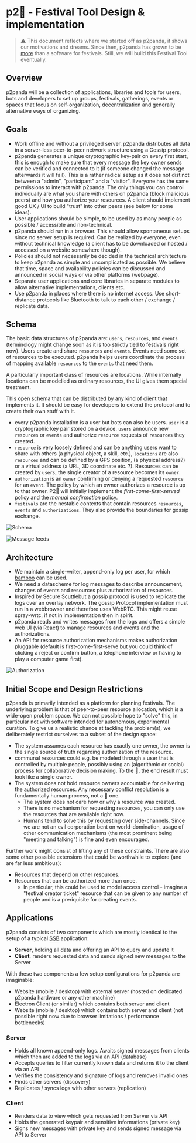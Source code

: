 # p2:panda_face: - Festival Tool Design & implementation

> ⚠️ This document reflects where we started off as p2panda, it shows our motivations and dreams. Since then, p2panda has grown to be [more](https://github.com/p2panda/handbook/) than a software for festivals. Still, we will build this Festival Tool eventually.

## Overview

p2panda will be a collection of applications, libraries and tools for users, bots and developers to set up groups, festivals, gatherings, events or spaces that focus on self-organization, decentralization and generally alternative ways of organizing.

## Goals

- Work offline and without a privileged server. p2panda distributes all data in a server-less peer-to-peer network structure using a Gossip protocol.
- p2panda generates a unique cryptographic key-pair on every first start, this is enough to make sure that every message the key owner sends can be verified and connected to it (if someone changed the message afterwards it will fail). This is a rather radical setup as it does not distinct between a "admin", "participant" and a "visitor". Everyone has the same permissions to interact with p2panda. The only things you can control individually are what you share with others on p2panda (block malicious peers) and how you authorize your resources. A client should implement good UX / UI to build "trust" into other peers (see below for some ideas).
- User applications should be simple, to be used by as many people as possible / accessible and non-technical.
- p2panda should run in a browser. This should allow spontaneous setups since no server setup is required. Can be realized by everyone, even without technical knowledge (a client has to be downloaded or hosted / accessed on a website somewhere though).
- Policies should not necessarily be decided in the technical architecture to keep p2panda as simple and uncomplicated as possible. We believe that time, space and availability policies can be discussed and announced in social ways or via other platforms (webpage).
- Separate user applications and core libraries in separate modules to allow alternative implementations, clients etc.
- Use p2panda in places where there is no internet access. Use short-distance protocols like Bluetooth to talk to each other / exchange / replicate data.

## Schema

The basic data structures of p2panda are: `users`, `resources`, and `events` (terminology might change soon as it is too strictly tied to festivals right now). Users create and share `resources` and `events`. Events need some set of resources to be executed. p2panda helps users coordinate the process of mapping available `resources` to the `events` that need them.

A particularly important class of resources are locations. While internally locations can be modelled as ordinary resources, the UI gives them special treatment.

This open schema that can be distributed by any kind of client that implements it. It should be easy for developers to extend the protocol and to create their own stuff with it.

- every p2panda installation is a user but bots can also be users. `user` is a cryptographic key pair stored on a device. `users` announce new `resources` or `events` and authorize `resource` requests of `resources` they created.
- `resource` is very loosely defined and can be anything users want to share with others (a physical object, a skill, etc.), `locations` are also `resources` and can be defined by a GPS position, (a physical address?) or a virtual address (a URL, 3D coordinate etc. ?). Resources can be created by `users`, the single creator of a resource becomes its `owner`.
- `authorization` is an `owner` confirming or denying a requested `resource` for an `event`. The policy by which an owner authorizes a resource is up to that owner. P2:panda_face: will initially implement the *first-come-first-served* policy and the *manual confirmation* policy.
- `festivals` are the nestable contexts that contain resources `resources`, `events` and `authorizations`. They also provide the boundaries for gossip exchange.

![Schema](https://raw.githubusercontent.com/p2panda/festival-tool/main/images/datatypes.jpg)

![Message feeds](https://raw.githubusercontent.com/p2panda/festival-tool/main/images/messages.jpg)

## Architecture

- We maintain a single-writer, append-only log per user, for which [bamboo](https://github.com/AljoschaMeyer/bamboo) can be used.
- We need a datascheme for log messages to describe announcement, changes of events and resources plus authorization of resources.
- Inspired by Secure Scuttlebut a gossip protocol is used to replicate the logs over an overlay network. The gossip Protocol implementation must run in a webbrowser and therefore uses WebRTC. This might reuse spray-wrtc, if not in implementation then in spirit.
- p2panda reads and writes messages from the logs and offers a simple web UI (via React) to manage resources and events and the authorizations.
- An API for resource authorization mechanisms makes authorization pluggable (default is first-come-first-serve but you could think of clicking a reject or confirm button, a telephone interview or having to play a computer game first).

![Authorization](https://raw.githubusercontent.com/p2panda/festival-tool/main/images/authorization.jpg)

## Initial Scope and Design Restrictions

p2panda is primarily intended as a platform for planning festivals. The underlying problem is that of peer-to-peer resource allocation, which is a wide-open problem space. We can not possible hope to "solve" this, in particular not with software intended for autonomous, experimental curation. To give us a realistic chance at tackling the problem(s), we deliberately restrict ourselves to a subset of the design space:

- The system assumes each resource has exactly one owner, the owner is the single source of truth regarding authorization of the resource.
- communal resources could e.g. be modeled through a user that is controlled by multiple people, possibly using an (algorithmic or social) process for collaborative decision making. To the 🐼, the end result must look like a single owner.
- The system does not hold resource owners accountable for delivering the authorized resources. Any necessary conflict resolution is a fundamentally human process, not a 🐼 one.
  - The system does not care how or why a resource was created.
  - There is no mechanism for requesting resources, you can only use the resources that are available right now.
  - Humans tend to solve this by requesting over side-channels. Since we are not an evil corporation bent on world-domination, usage of other communication mechanisms (the most prominent being "meeting and talking") is fine and even encouraged.

Further work might consist of lifting any of these constraints. There are also some other possible extensions that could be worthwhile to explore (and are far less ambitious):

- Resources that depend on other resources.
- Resources that can be authorized more than once.
  - In particular, this could be used to model access control - imagine a "festival creator ticket" resource that can be given to any number of people and is a preriquisite for creating events.
  
## Applications

p2panda consists of two components which are mostly identical to the setup of a typical [SSB](https://www.scuttlebutt.nz/) application:

* **Server**, holding all data and offering an API to query and update it
* **Client**, renders requested data and sends signed new messages to the Server

With these two components a few setup configurations for p2panda are imaginable:

* Website (mobile / desktop) with external server (hosted on dedicated p2panda hardware or any other machine)
* Electron Client (or similar) which contains both server and client
* Website (mobile / desktop) which contains both server and client (not possible right now due to browser limitations / performance bottlenecks)

### Server

* Holds all known append-only logs. Awaits signed messages from clients which then are added to the logs via an API (database)
* Accepts queries to filter currently known data and returns it to the client via an API 
* Verifies the consistency and signature of logs and removes invalid ones
* Finds other servers (discovery)
* Replicates / syncs logs with other servers (replication)

### Client

* Renders data to view which gets requested from Server via API
* Holds the generated keypair and sensitive informations (private key)
* Signs new messages with private key and sends signed message via API to Server
